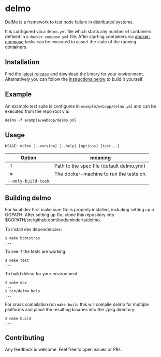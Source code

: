 # delmo
DelMo is a framework to test node failure in distributed systems.

It is configured via a `delmo.yml` file which starts any number of containers defined in a `docker-compose.yml` file.
After starting containers via [docker-compose](https://docs.docker.com/compose/overview/)  _tasks_ can be executed to assert the state of the running containers.

## Installation
Find the [latest release](https://github.com/bodymindarts/delmo/releases) and download the binary for your environment.
Alternatively you can follow the [instructions below](#building-delmo) to build it yourself.

## Example

An example test suite is configures in `example/webapp/delmo.yml` and can be executed from the repo root via:
```
delmo -f example/webapp/delmo.yml
```

## Usage
```
USAGE: delmo [--version] [--help] [options] [test...]
```

| Option | meaning |
|-----|---|
| `-f` | Path to the spec file (default delmo.yml) |
| `-m` | The docker-machine to run the tests on. |
| `--only-build-task` |

## Building delmo

 For local dev first make sure Go is properly installed, including setting up a GOPATH. After setting up Go, clone this repository into $GOPATH/src/github.com/bodymindarts/delmo.

To install dev dependencies:
```
$ make bootstrap
...
```

To see if the tests are working:
```
$ make test
...
```

To build delmo for your environment
```
$ make dev
...
$ bin/delmo help
...
```

For cross compilation run `make build` this will compile delmo for multiple platforms and place the resulting binaries into the ./pkg directory:
```
$ make build
...
```

## Contributing

Any feedback is welcome. Feel free to open issues or PRs.
